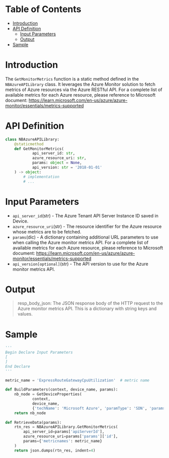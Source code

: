 # Table of Contents
- [Introduction](#introduction)
- [API Definition](#api_def)
    - [Input Parameters](#input)
    - [Output](#output)    
- [Sample](#sample)   

# Introduction <a name="introduction"></a>
The `GetMonitorMetrics` function is a static method defined in the `NBAzureAPILibrary` class. It leverages the Azure Monitor solution to fetch metrics of Azure resources via the Azure RESTful API.
For a complete list of available metrics for each Azure resource, please reference to Microsoft document: https://learn.microsoft.com/en-us/azure/azure-monitor/essentials/metrics-supported

# API Definition <a name="api_def"></a>
```python
class NBAzureAPILibrary:
    @staticmethod
    def GetMonitorMetrics(
            api_server_id: str,
            azure_resource_uri: str,
            params: object = None,
            api_version: str = '2018-01-01'
    ) -> object:
        # implementation
        # ...
```

# Input Parameters <a name="input"></a>
 - `api_server_id`(str) - The Azure Tenant API Server Instance ID saved in Device.
 - `azure_resource_uri`(str) - The resource identifier for the Azure resource whose metrics are to be fetched.
 - `params`(dic) - A dictionary containing additional URL parameters to use when calling the Azure monitor metrics API. For a complete list of available metrics for each Azure resource, please reference to Microsoft document: https://learn.microsoft.com/en-us/azure/azure-monitor/essentials/metrics-supported
 - `api_version[optional]`(str) - The API version to use for the Azure monitor metrics API.

# Output <a name="output"></a>
> resp_body_json: The JSON response body of the HTTP request to the Azure monitor metrics API. This is a dictionary with string keys and values.

# Sample <a name="sample"></a>

```python
'''
Begin Declare Input Parameters
[
]
End Declare
'''

metric_name = 'ExpressRouteGatewayCpuUtilization'  # metric name
 
def BuildParameters(context, device_name, params):
    nb_node = GetDeviceProperties(
            context, 
            device_name, 
            {'techName': 'Microsoft Azure', 'paramType': 'SDN', 'params' : ['*']})
    return nb_node
     
def RetrieveData(params):    
    rtn_res = NBAzureAPILibrary.GetMonitorMetrics(
        api_server_id=params['apiServerId'], 
        azure_resource_uri=params['params']['id'], 
        params={'metricnames': metric_name}
    )
    return json.dumps(rtn_res, indent=4)   
 ```

